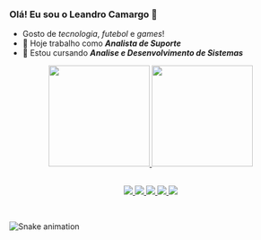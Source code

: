 ### Olá! Eu sou o Leandro Camargo 👋

- Gosto de *tecnologia*, *futebol* e *games*!
- 🔭 Hoje trabalho como ***Analista de Suporte***
- 🌱 Estou cursando ***Analise e Desenvolvimento de Sistemas***

<div align="center">
  <a href="https://github.com/Lecamargox7">
  <img height="180em" src="https://github-readme-stats.vercel.app/api?username=lecamargox7&show_icons=true&theme=vision-friendly-dark&include_all_commits=true&count_private=true"/>
  <img height="180em" src="https://github-readme-stats.vercel.app/api/top-langs/?username=lecamargox7&layout=compact&langs_count=7&theme=vision-friendly-dark"/>
</div>
  
  <br>
  
<p align="center">
  <a href="https://www.instagram.com/lecamargox/">
  <img  src="https://img.shields.io/badge/instagram-%237289DA.svg?style=for-the-badge&logo=instagram&logoColor=white">
  </a>
  
  <a href="https://www.linkedin.com/in/lecamargo/">
    <img  src="https://img.shields.io/badge/linkedin-%230077B5.svg?style=for-the-badge&logo=linkedin&logoColor=white"> 
  </a>
  
  <a href="https://www.twitch.tv/lecamargox">
    <img  src="https://img.shields.io/badge/Twitch-%239146FF.svg?style=for-the-badge&logo=Twitch&logoColor=white"> 
  </a>
  
  <a href="https://mobile.twitter.com/lecamargox">
    <img  src="https://img.shields.io/badge/Twitter-%231DA1F2.svg?style=for-the-badge&logo=Twitter&logoColor=white"> 
  </a>
  
  <a href="https://www.youtube.com/channel/UCC8GZogA9LkBWPe2F-gdIgw">
    <img  src="https://img.shields.io/badge/YouTube-%23FF0000.svg?style=for-the-badge&logo=YouTube&logoColor=white"> 
  </a>
</p>

  <br>
  
![Snake animation](https://github.com/lecamargox7/lecamargox7/blob/output/github-contribution-grid-snake.svg)
  
  <br>
